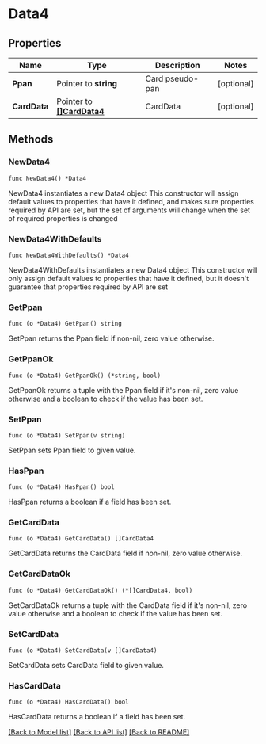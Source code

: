 # Data4

## Properties

Name | Type | Description | Notes
------------ | ------------- | ------------- | -------------
**Ppan** | Pointer to **string** | Card pseudo-pan | [optional] 
**CardData** | Pointer to [**[]CardData4**](CardData4.md) | CardData | [optional] 

## Methods

### NewData4

`func NewData4() *Data4`

NewData4 instantiates a new Data4 object
This constructor will assign default values to properties that have it defined,
and makes sure properties required by API are set, but the set of arguments
will change when the set of required properties is changed

### NewData4WithDefaults

`func NewData4WithDefaults() *Data4`

NewData4WithDefaults instantiates a new Data4 object
This constructor will only assign default values to properties that have it defined,
but it doesn't guarantee that properties required by API are set

### GetPpan

`func (o *Data4) GetPpan() string`

GetPpan returns the Ppan field if non-nil, zero value otherwise.

### GetPpanOk

`func (o *Data4) GetPpanOk() (*string, bool)`

GetPpanOk returns a tuple with the Ppan field if it's non-nil, zero value otherwise
and a boolean to check if the value has been set.

### SetPpan

`func (o *Data4) SetPpan(v string)`

SetPpan sets Ppan field to given value.

### HasPpan

`func (o *Data4) HasPpan() bool`

HasPpan returns a boolean if a field has been set.

### GetCardData

`func (o *Data4) GetCardData() []CardData4`

GetCardData returns the CardData field if non-nil, zero value otherwise.

### GetCardDataOk

`func (o *Data4) GetCardDataOk() (*[]CardData4, bool)`

GetCardDataOk returns a tuple with the CardData field if it's non-nil, zero value otherwise
and a boolean to check if the value has been set.

### SetCardData

`func (o *Data4) SetCardData(v []CardData4)`

SetCardData sets CardData field to given value.

### HasCardData

`func (o *Data4) HasCardData() bool`

HasCardData returns a boolean if a field has been set.


[[Back to Model list]](../README.md#documentation-for-models) [[Back to API list]](../README.md#documentation-for-api-endpoints) [[Back to README]](../README.md)


